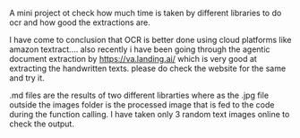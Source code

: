 A mini project ot check how much time is taken by different libraries to do ocr and how good the extractions are. 

I have come to conclusion that OCR is better done using cloud platforms like amazon textract.... also recently i have been going through 
the agentic document extraction by https://va.landing.ai/ which is very good at extracting the handwritten texts. 
please do check the website for the same and try it.

.md files are the results of two different librarties where as the .jpg file outside the images folder is the processed image that is 
fed to the code during the function calling. I have taken only 3 random text images online to check the output.
